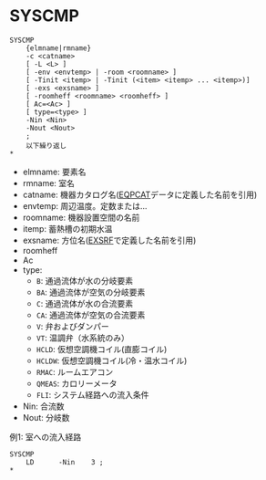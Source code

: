 # SYSCMP

```
SYSCMP
    {elmname|rmname}
    -c <catname>
    [ -L <L> ]
    [ -env <envtemp> | -room <roomname> ]
    [ -Tinit <itemp> | -Tinit (<item> <itemp> ... <itemp>)]
    [ -exs <exsname> ]
    [ -roomheff <roomname> <roomheff> ]
    [ Ac=<Ac> ]
    [ type=<type> ]
    -Nin <Nin>
    -Nout <Nout>
    ;
    以下繰り返し
*
```
- elmname: 要素名
- rmname: 室名
- catname: 機器カタログ名([EQPCAT](EQPCAT.md)データに定義した名前を引用)
- envtemp: 周辺温度。定数または...
- roomname: 機器設置空間の名前
- itemp: 蓄熱槽の初期水温
- exsname: 方位名([EXSRF](EXSRF.md)で定義した名前を引用)
- roomheff
- Ac
- type:
  - `B`: 通過流体が水の分岐要素
  - `BA`: 通過流体が空気の分岐要素
  - `C`: 通過流体が水の合流要素
  - `CA`: 通過流体が空気の合流要素
  - `V`: 弁およびダンパー
  - `VT`: 温調弁（水系統のみ）
  - `HCLD`: 仮想空調機コイル(直膨コイル)
  - `HCLDW`: 仮想空調機コイル(冷・温水コイル)
  - `RMAC`: ルームエアコン
  - `QMEAS`: カロリーメータ
  - `FLI`: システム経路への流入条件
- Nin: 合流数
- Nout: 分岐数


例1: 室への流入経路
```
SYSCMP
    LD		-Nin	3 ;
*
```